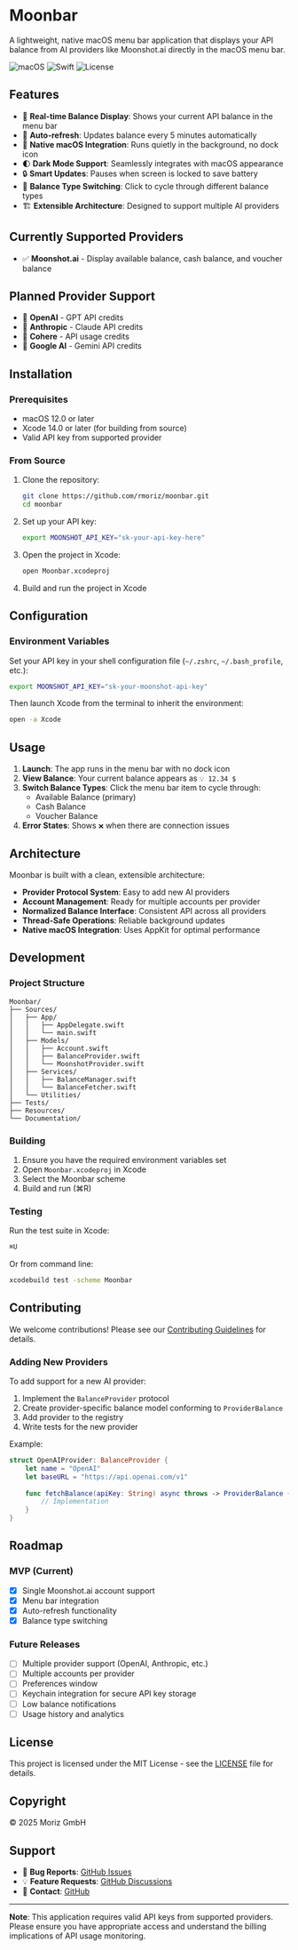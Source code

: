 # Moonbar

A lightweight, native macOS menu bar application that displays your API balance from AI providers like Moonshot.ai directly in the macOS menu bar.

![macOS](https://img.shields.io/badge/macOS-12.0+-blue)
![Swift](https://img.shields.io/badge/Swift-5.7+-orange)
![License](https://img.shields.io/badge/License-MIT-green)

## Features

- 🌙 **Real-time Balance Display**: Shows your current API balance in the menu bar
- 🔄 **Auto-refresh**: Updates balance every 5 minutes automatically
- 🎯 **Native macOS Integration**: Runs quietly in the background, no dock icon
- 🌓 **Dark Mode Support**: Seamlessly integrates with macOS appearance
- 🔒 **Smart Updates**: Pauses when screen is locked to save battery
- 🔄 **Balance Type Switching**: Click to cycle through different balance types
- 🏗️ **Extensible Architecture**: Designed to support multiple AI providers

## Currently Supported Providers

- ✅ **Moonshot.ai** - Display available balance, cash balance, and voucher balance

## Planned Provider Support

- 🔄 **OpenAI** - GPT API credits
- 🔄 **Anthropic** - Claude API credits  
- 🔄 **Cohere** - API usage credits
- 🔄 **Google AI** - Gemini API credits

## Installation

### Prerequisites

- macOS 12.0 or later
- Xcode 14.0 or later (for building from source)
- Valid API key from supported provider

### From Source

1. Clone the repository:
   ```bash
   git clone https://github.com/rmoriz/moonbar.git
   cd moonbar
   ```

2. Set up your API key:
   ```bash
   export MOONSHOT_API_KEY="sk-your-api-key-here"
   ```

3. Open the project in Xcode:
   ```bash
   open Moonbar.xcodeproj
   ```

4. Build and run the project in Xcode

## Configuration

### Environment Variables

Set your API key in your shell configuration file (`~/.zshrc`, `~/.bash_profile`, etc.):

```bash
export MOONSHOT_API_KEY="sk-your-moonshot-api-key"
```

Then launch Xcode from the terminal to inherit the environment:

```bash
open -a Xcode
```

## Usage

1. **Launch**: The app runs in the menu bar with no dock icon
2. **View Balance**: Your current balance appears as `💡 12.34 $`
3. **Switch Balance Types**: Click the menu bar item to cycle through:
   - Available Balance (primary)
   - Cash Balance
   - Voucher Balance
4. **Error States**: Shows `❌` when there are connection issues

## Architecture

Moonbar is built with a clean, extensible architecture:

- **Provider Protocol System**: Easy to add new AI providers
- **Account Management**: Ready for multiple accounts per provider
- **Normalized Balance Interface**: Consistent API across all providers
- **Thread-Safe Operations**: Reliable background updates
- **Native macOS Integration**: Uses AppKit for optimal performance

## Development

### Project Structure

```
Moonbar/
├── Sources/
│   ├── App/
│   │   ├── AppDelegate.swift
│   │   └── main.swift
│   ├── Models/
│   │   ├── Account.swift
│   │   ├── BalanceProvider.swift
│   │   └── MoonshotProvider.swift
│   ├── Services/
│   │   ├── BalanceManager.swift
│   │   └── BalanceFetcher.swift
│   └── Utilities/
├── Tests/
├── Resources/
└── Documentation/
```

### Building

1. Ensure you have the required environment variables set
2. Open `Moonbar.xcodeproj` in Xcode
3. Select the Moonbar scheme
4. Build and run (⌘R)

### Testing

Run the test suite in Xcode:
```bash
⌘U
```

Or from command line:
```bash
xcodebuild test -scheme Moonbar
```

## Contributing

We welcome contributions! Please see our [Contributing Guidelines](docs/development/CONTRIBUTING.md) for details.

### Adding New Providers

To add support for a new AI provider:

1. Implement the `BalanceProvider` protocol
2. Create provider-specific balance model conforming to `ProviderBalance`
3. Add provider to the registry
4. Write tests for the new provider

Example:
```swift
struct OpenAIProvider: BalanceProvider {
    let name = "OpenAI"
    let baseURL = "https://api.openai.com/v1"
    
    func fetchBalance(apiKey: String) async throws -> ProviderBalance {
        // Implementation
    }
}
```

## Roadmap

### MVP (Current)
- [x] Single Moonshot.ai account support
- [x] Menu bar integration
- [x] Auto-refresh functionality
- [x] Balance type switching

### Future Releases
- [ ] Multiple provider support (OpenAI, Anthropic, etc.)
- [ ] Multiple accounts per provider
- [ ] Preferences window
- [ ] Keychain integration for secure API key storage
- [ ] Low balance notifications
- [ ] Usage history and analytics

## License

This project is licensed under the MIT License - see the [LICENSE](LICENSE) file for details.

## Copyright

© 2025 Moriz GmbH

## Support

- 🐛 **Bug Reports**: [GitHub Issues](https://github.com/rmoriz/moonbar/issues)
- 💡 **Feature Requests**: [GitHub Discussions](https://github.com/rmoriz/moonbar/discussions)
- 📧 **Contact**: [GitHub](https://github.com/rmoriz)

---

**Note**: This application requires valid API keys from supported providers. Please ensure you have appropriate access and understand the billing implications of API usage monitoring.